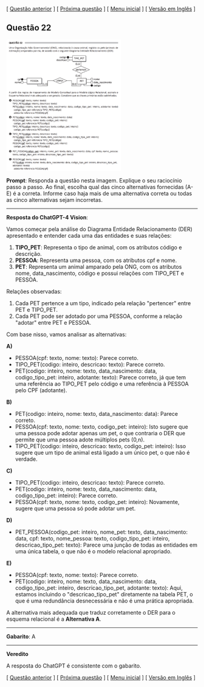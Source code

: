 \[ [Questão anterior](q21-por.md) \] \[ [Próxima questão](q23-por.md) \] \[ [Menu inicial](/README.md) \] \[ [Versão em Inglês](q22-eng.md) \] 

## Questão 22 ##

<img src="q22-image.png" alt="Question 22 image file" width="60%" height="60%">

**Prompt**: Responda a questão nesta imagem. Explique o seu raciocínio passo a passo. Ao final, escolha qual das cinco alternativas fornecidas (A-E) é a correta. Informe caso haja mais de uma alternativa correta ou todas as cinco alternativas sejam incorretas.

---

**Resposta do ChatGPT-4 Vision**: 

Vamos começar pela análise do Diagrama Entidade Relacionamento (DER) apresentado e entender cada uma das entidades e suas relações:

1. **TIPO_PET**: Representa o tipo de animal, com os atributos código e descrição.
2. **PESSOA**: Representa uma pessoa, com os atributos cpf e nome. 
3. **PET**: Representa um animal amparado pela ONG, com os atributos nome, data_nascimento, código e possui relações com TIPO_PET e PESSOA.

Relações observadas:
1. Cada PET pertence a um tipo, indicado pela relação "pertencer" entre PET e TIPO_PET.
2. Cada PET pode ser adotado por uma PESSOA, conforme a relação "adotar" entre PET e PESSOA.

Com base nisso, vamos analisar as alternativas:

**A)**
- PESSOA(cpf: texto, nome: texto): Parece correto.
- TIPO_PET(codigo: inteiro, descricao: texto): Parece correto.
- PET(codigo: inteiro, nome: texto, data_nascimento: data, codigo_tipo_pet: inteiro, adotante: texto): Parece correto, já que tem uma referência ao TIPO_PET pelo código e uma referência à PESSOA pelo CPF (adotante).

**B)**
- PET(codigo: inteiro, nome: texto, data_nascimento: data): Parece correto.
- PESSOA(cpf: texto, nome: texto, codigo_pet: inteiro): Isto sugere que uma pessoa pode adotar apenas um pet, o que contraria o DER que permite que uma pessoa adote múltiplos pets (0,n).
- TIPO_PET(codigo: inteiro, descricao: texto, codigo_pet: inteiro): Isso sugere que um tipo de animal está ligado a um único pet, o que não é verdade.

**C)**
- TIPO_PET(codigo: inteiro, descricao: texto): Parece correto.
- PET(codigo: inteiro, nome: texto, data_nascimento: data, codigo_tipo_pet: inteiro): Parece correto.
- PESSOA(cpf: texto, nome: texto, codigo_pet: inteiro): Novamente, sugere que uma pessoa só pode adotar um pet.

**D)**
- PET_PESSOA(codigo_pet: inteiro, nome_pet: texto, data_nascimento: data, cpf: texto, nome_pessoa: texto, codigo_tipo_pet: inteiro, descricao_tipo_pet: texto): Parece uma junção de todas as entidades em uma única tabela, o que não é o modelo relacional apropriado.

**E)**
- PESSOA(cpf: texto, nome: texto): Parece correto.
- PET(codigo: inteiro, nome: texto, data_nascimento: data, codigo_tipo_pet: inteiro, descricao_tipo_pet, adotante: texto): Aqui, estamos incluindo o "descricao_tipo_pet" diretamente na tabela PET, o que é uma redundância desnecessária e não é uma prática apropriada.

A alternativa mais adequada que traduz corretamente o DER para o esquema relacional é a **Alternativa A**.

---

**Gabarito**: A

---

**Veredito**

A resposta do ChatGPT é consistente com o gabarito.

\[ [Questão anterior](q21-por.md) \] \[ [Próxima questão](q23-por.md) \] \[ [Menu inicial](/README.md) \] \[ [Versão em Inglês](q22-eng.md) \] 
